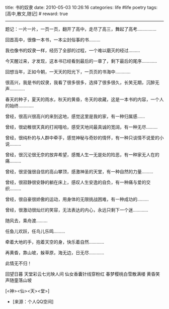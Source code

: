 title: 书的奴隶
date: 2010-05-03 10:26:16
categories: life #life poetry
tags: [高中,散文,随记]  # <!--more-->
reward: true

---


题记：一片一片，一页一页，翻开了高中，走尽了高三，舞起了高考……………

<!--more-->


回首高中，很像一本书，一本尘封俗事的书………

我也像书的奴隶一样，经历了全部的过程，一个难以磨灭的经过………

今天醒过来，才发现，这本书已经看到最后的一章了，剩下最后的尾序…………

回想当年，正如今朝，一天天的阳光下，一页页的书海中…………

很高兴，我是书的奴隶，我看了很多很多，选择了很多很久，长笑无期，沉醉无声…………





春天的种子，夏天的雨水，秋天的黄昏，冬天的收藏，这是一本书的内容，一个人的始终…………

曾经，很高兴很高兴的来到这地，感觉这里是我的家，有一种归属感……

曾经，很幼稚很天真的打闹嘻哈，感受天地间最真诚的宽阔，有一种无尽………

曾经，很纯朴的与人群中牵手，感觉神秘与奇妙的情怀，有一种只谈情不说爱的小说………

曾经，很沉沦很无奈的放弃希望，感慨人生一无是处的险恶，有一种家无人在的痛………

曾经，很坚强很自信的高山攀顶，感激神圣的天堂，有一种自然的力量………

曾经，很寂静很安静的躺在床上，感叹人生安逸的自负，有一种痛与爱的交织………

曾经，很自豪很娇傲的运动，用身体的无限挑战困难，有一种成功的………

曾经，很激动很灿烂的笑容，无法表达的内心，永远只剩下一个迷…………



随风去，乘舟渡………

任鱼儿欢跃，任鸟儿乐鸣………

牵着大地的手，抱着天空的身，快乐着自然…………

再黄昏，靠山坡，躲草原，海无边，日无尽…………

此情无不归！





回望日暮
天堂彩云七光映人间
仙女香囊针线穿粉红
春梦樱桃白雪散满楼
黄昏笑声随童落山坡




[<神><仙><天><堂>]


- [来源：个人QQ空间]
